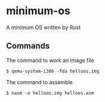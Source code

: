 # minimum-os
A minimum OS written by Rust


## Commands

The command to work an image file
```
$ qemu-system-i386 -fda helloos.img
```

The command to assemble
```
$ nasm -o helloos.img helloos.asm
```
